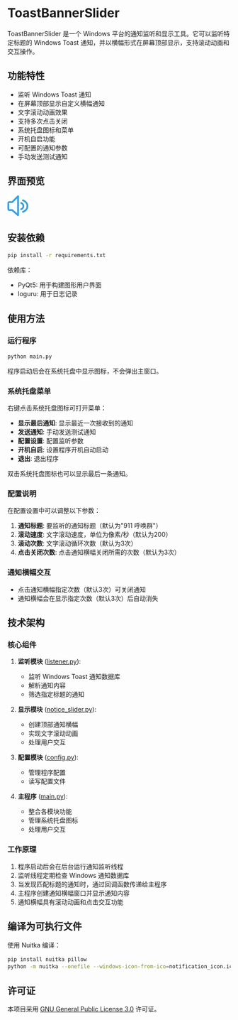 # ToastBannerSlider

ToastBannerSlider 是一个 Windows 平台的通知监听和显示工具。它可以监听特定标题的 Windows Toast 通知，并以横幅形式在屏幕顶部显示，支持滚动动画和交互操作。

## 功能特性

- 监听 Windows Toast 通知
- 在屏幕顶部显示自定义横幅通知
- 文字滚动动画效果
- 支持多次点击关闭
- 系统托盘图标和菜单
- 开机自启功能
- 可配置的通知参数
- 手动发送测试通知

## 界面预览

![通知横幅示例](notification_icon.png)

## 安装依赖

```bash
pip install -r requirements.txt
```

依赖库：
- PyQt5: 用于构建图形用户界面
- loguru: 用于日志记录

## 使用方法

### 运行程序

```bash
python main.py
```

程序启动后会在系统托盘中显示图标，不会弹出主窗口。

### 系统托盘菜单

右键点击系统托盘图标可打开菜单：

- **显示最后通知**: 显示最近一次接收到的通知
- **发送通知**: 手动发送测试通知
- **配置设置**: 配置监听参数
- **开机自启**: 设置程序开机自动启动
- **退出**: 退出程序

双击系统托盘图标也可以显示最后一条通知。

### 配置说明

在配置设置中可以调整以下参数：

1. **通知标题**: 要监听的通知标题（默认为"911 呼唤群"）
2. **滚动速度**: 文字滚动速度，单位为像素/秒（默认为200）
3. **滚动次数**: 文字滚动循环次数（默认为3次）
4. **点击关闭次数**: 点击通知横幅关闭所需的次数（默认为3次）

### 通知横幅交互

- 点击通知横幅指定次数（默认3次）可关闭通知
- 通知横幅会在显示指定次数（默认3次）后自动消失

## 技术架构

### 核心组件

1. **监听模块** ([listener.py](./listener.py)):
   - 监听 Windows Toast 通知数据库
   - 解析通知内容
   - 筛选指定标题的通知

2. **显示模块** ([notice_slider.py](./notice_slider.py)):
   - 创建顶部通知横幅
   - 实现文字滚动动画
   - 处理用户交互

3. **配置模块** ([config.py](./config.py)):
   - 管理程序配置
   - 读写配置文件

4. **主程序** ([main.py](./main.py)):
   - 整合各模块功能
   - 管理系统托盘图标
   - 处理用户交互

### 工作原理

1. 程序启动后会在后台运行通知监听线程
2. 监听线程定期检查 Windows 通知数据库
3. 当发现匹配标题的通知时，通过回调函数传递给主程序
4. 主程序创建通知横幅窗口并显示通知内容
5. 通知横幅具有滚动动画和点击交互功能

## 编译为可执行文件

使用 Nuitka 编译：

```bash
pip install nuitka pillow
python -m nuitka --onefile --windows-icon-from-ico=notification_icon.ico --enable-plugin=pyqt5 main.py
```

## 许可证

本项目采用 [GNU General Public License 3.0](https://github.com/CreeperAWA/ToastBannerSlider/blob/main/LICENSE) 许可证。